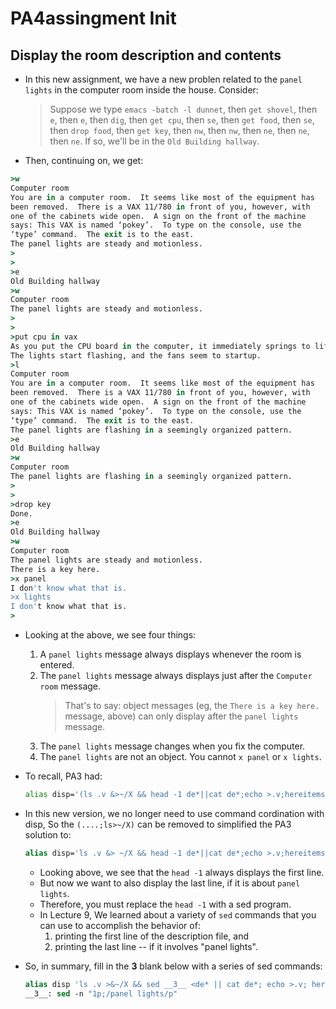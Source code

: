 # PA4assingment Init

## Display the room description and contents

- In this new assignment, we have a new problen related to the `panel lights` in the computer room inside the house. Consider:
  > Suppose we type `emacs -batch -l dunnet`, then `get shovel`, then `e`, then `e`, then `dig`, then `get cpu`, then `se`, then `get food`, then `se`, then `drop food`, then `get key`, then `nw`, then `nw`, then `ne`, then `ne`, then `ne`. If so, we'll be in the `Old Building hallway`.

- Then, continuing on, we get:

```tcsh
>w
Computer room
You are in a computer room.  It seems like most of the equipment has
been removed.  There is a VAX 11/780 in front of you, however, with
one of the cabinets wide open.  A sign on the front of the machine
says: This VAX is named ‘pokey’.  To type on the console, use the
‘type’ command.  The exit is to the east.
The panel lights are steady and motionless.
>
>
>e
Old Building hallway
>w
Computer room
The panel lights are steady and motionless.
>
>
>put cpu in vax
As you put the CPU board in the computer, it immediately springs to life.
The lights start flashing, and the fans seem to startup.
>l
Computer room
You are in a computer room.  It seems like most of the equipment has
been removed.  There is a VAX 11/780 in front of you, however, with
one of the cabinets wide open.  A sign on the front of the machine
says: This VAX is named ‘pokey’.  To type on the console, use the
‘type’ command.  The exit is to the east.
The panel lights are flashing in a seemingly organized pattern.
>e
Old Building hallway
>w
Computer room
The panel lights are flashing in a seemingly organized pattern.
>
>
>drop key
Done.
>e
Old Building hallway
>w
Computer room
The panel lights are steady and motionless.
There is a key here.
>x panel
I don't know what that is.
>x lights
I don't know what that is.
>
```

- Looking at the above, we see four things:
    1. A `panel lights` message always displays whenever the room is entered.
    2. The `panel lights` message always displays just after the `Computer room` message.
        > That's to say: object messages (eg, the `There is a key here.` message, above) can only display after the `panel lights` message.
    3. The `panel lights` message changes when you fix the computer.
    4. The `panel lights` are not an object. You cannot `x panel` or `x lights`.

- To recall, PA3 had:

    ```bash
    alias disp='(ls .v &>~/X && head -1 de*||cat de*;echo >.v;hereitems;ls>~/X)'
    ```

- In this new version, we no longer need to use command cordination with disp, So the `(....;ls>~/X)` can be removed to simplified the PA3 solution to:

    ```tcsh
    alias disp='ls .v &> ~/X && head -1 de*||cat de*;echo >.v;hereitems'
    ```

    - Looking above, we see that the `head -1` always displays the first line.
    - But now we want to also display the last line, if it is about `panel lights`.
    - Therefore, you must replace the `head -1` with a sed program.
    - In Lecture 9, We learned about a variety of `sed` commands that you can use to accomplish the behavior of: 
        1. printing the first line of the description file, and
        2. printing the last line -- if it involves "panel lights".

- So, in summary, fill in the __3__ blank below with a series of sed commands:

    ```tcsh
    alias disp 'ls .v >&~/X && sed __3__ <de* || cat de*; echo >.v; hereitems'
    __3__: sed -n "1p;/panel lights/p"
    ```
